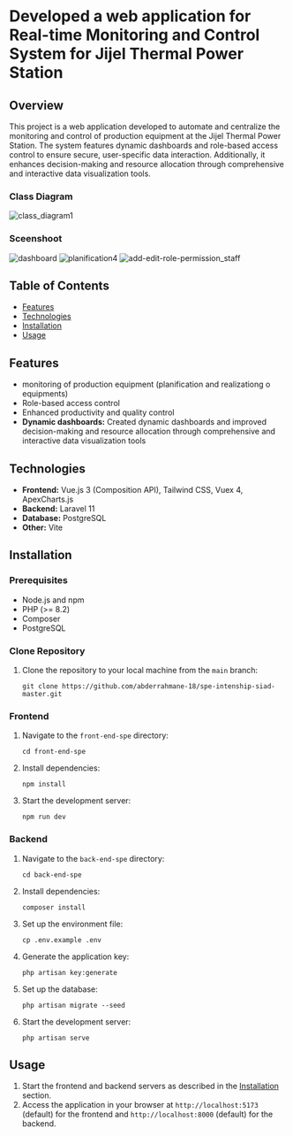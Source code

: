 <!DOCTYPE html>
<html lang="en">
<head>
    <meta charset="UTF-8">
    <meta name="viewport" content="width=device-width, initial-scale=1.0">
    <link rel="stylesheet" href="https://unpkg.com/swiper/swiper-bundle.min.css">

</head>
<body>
    <h1>Developed a web application for Real-time Monitoring and Control System for Jijel Thermal Power Station</h1>
    <h2>Overview</h2>
    <p>This project is a web application developed to automate and centralize the monitoring and control of production equipment at the Jijel Thermal Power Station. The system features dynamic dashboards and role-based access control to ensure secure, user-specific data interaction. Additionally, it enhances decision-making and resource allocation through comprehensive and interactive data visualization tools.</p>
<h3>Class Diagram </h3>

![class_diagram1](https://github.com/user-attachments/assets/b8bad687-fa7b-422c-9934-38ecbf76938b)
<h3>Sceenshoot </h3>

![dashboard](https://github.com/user-attachments/assets/b6485916-dc29-4047-9bc5-34f4eb9d92ac)
![planification4](https://github.com/user-attachments/assets/fb225a62-8176-4775-a9d7-f2124a0dce32)
![add-edit-role-permission_staff](https://github.com/user-attachments/assets/97e59a29-7487-4a94-81b3-8e58fb3146bb)
      <h2>Table of Contents</h2>
    <ul>
        <li><a href="#features">Features</a></li>
        <li><a href="#technologies">Technologies</a></li>
        <li><a href="#installation">Installation</a></li>
        <li><a href="#usage">Usage</a></li>
    </ul>
    <h2 id="features">Features</h2>
    <ul>
        <li> monitoring of production equipment (planification and realizationg o equipments)</li>
        <li> Role-based access control</li>
        <li>Enhanced productivity and quality control</li>
        <li><strong>Dynamic dashboards:</strong> Created dynamic dashboards and improved decision-making and resource allocation through comprehensive and interactive data visualization tools </li>
    </ul>
    <h2 id="technologies">Technologies</h2>
    <ul>
        <li><strong>Frontend:</strong> Vue.js 3 (Composition API), Tailwind CSS, Vuex 4, ApexCharts.js</li>
        <li><strong>Backend:</strong> Laravel 11</li>
        <li><strong>Database:</strong> PostgreSQL</li>
        <li><strong>Other:</strong> Vite</li>
    </ul>
    <h2 id="installation">Installation</h2>
    <h3>Prerequisites</h3>
    <ul>
        <li>Node.js and npm</li>
        <li>PHP (>= 8.2)</li>
        <li>Composer</li>
        <li>PostgreSQL</li>
    </ul>
 <h3>Clone Repository</h3>
    <ol>
        <li>Clone the repository to your local machine from the <code>main</code> branch: <br>
            <pre><code>git clone https://github.com/abderrahmane-18/spe-intenship-siad-master.git</code></pre>
        </li>
    </ol>
    <h3>Frontend</h3>
    <ol>
        <li>Navigate to the <code>front-end-spe</code> directory:
            <pre><code>cd front-end-spe</code></pre>
        </li>
        <li>Install dependencies:
            <pre><code>npm install</code></pre>
        </li>
        <li>Start the development server:
            <pre><code>npm run dev</code></pre>
        </li>
    </ol>
    <h3>Backend</h3>
    <ol>
        <li>Navigate to the <code>back-end-spe</code> directory:
            <pre><code>cd back-end-spe</code></pre>
        </li>
        <li>Install dependencies:
            <pre><code>composer install</code></pre>
        </li>
        <li>Set up the environment file:
            <pre><code>cp .env.example .env</code></pre>
        </li>
        <li>Generate the application key:
            <pre><code>php artisan key:generate</code></pre>
        </li>
        <li>Set up the database:
            <pre><code>php artisan migrate --seed</code></pre>
        </li>
        <li>Start the development server:
            <pre><code>php artisan serve</code></pre>
        </li>
    </ol>
    <h2 id="usage">Usage</h2>
    <ol>
        <li>Start the frontend and backend servers as described in the <a href="#installation">Installation</a> section.</li>
        <li>Access the application in your browser at <code>http://localhost:5173</code> (default) for the frontend and <code>http://localhost:8000</code> (default) for the backend.</li>
    </ol>
 <script src="https://unpkg.com/swiper/swiper-bundle.min.js"></script>
   <script>
    var swiper = new Swiper('.swiper-container', {
        pagination: {
            el: '.swiper-pagination',
            clickable: true,
        },
        navigation: {
            nextEl: '.swiper-button-next',
            prevEl: '.swiper-button-prev',
        },
    });
</script>
</body>
</html>
   
</body>
</html>
